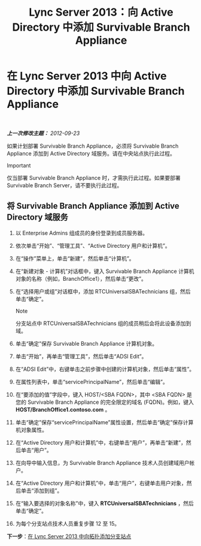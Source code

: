 ﻿---
title: Lync Server 2013：向 Active Directory 中添加 Survivable Branch Appliance
TOCTitle: 向 Active Directory 中添加 Survivable Branch Appliance
ms:assetid: 3e63507c-d60b-40ec-8bbe-586b1d707c3e
ms:mtpsurl: https://technet.microsoft.com/zh-cn/library/Gg425906(v=OCS.15)
ms:contentKeyID: 49312596
ms.date: 05/19/2016
mtps_version: v=OCS.15
ms.translationtype: HT
---

# 在 Lync Server 2013 中向 Active Directory 中添加 Survivable Branch Appliance

 

_**上一次修改主题：** 2012-09-23_

如果计划部署 Survivable Branch Appliance，必须将 Survivable Branch Appliance 添加到 Active Directory 域服务。请在中央站点执行此过程。

> [!IMPORTANT]  
> 仅当部署 Survivable Branch Appliance 时，才需执行此过程。如果要部署 Survivable Branch Server，请不要执行此过程。


## 将 Survivable Branch Appliance 添加到 Active Directory 域服务

1.  以 Enterprise Admins 组成员的身份登录到成员服务器。

2.  依次单击“开始”、“管理工具”、“Active Directory 用户和计算机”。

3.  在“操作”菜单上，单击“新建”，然后单击“计算机”。

4.  在“新建对象 - 计算机”对话框中，键入 Survivable Branch Appliance 计算机对象的名称（例如，BranchOffice1），然后单击“更改”。

5.  在“选择用户或组”对话框中，添加 RTCUniversalSBATechnicians 组，然后单击“确定”。
    
    > [!NOTE]  
    > 分支站点中 RTCUniversalSBATechnicians 组的成员稍后会将此设备添加到域。
    


6.  单击“确定”保存 Survivable Branch Appliance 计算机对象。

7.  单击“开始”，再单击“管理工具”，然后单击“ADSI Edit”。

8.  在“ADSI Edit”中，右键单击之前步骤中创建的计算机对象，然后单击“属性”。

9.  在属性列表中，单击“servicePrincipalName”，然后单击“编辑”。

10. 在“要添加的值”字段中，键入 HOST/\<SBA FQDN\>，其中 \<SBA FQDN\> 是您的 Survivable Branch Appliance 的完全限定的域名 (FQDN)。例如，键入 **HOST/BranchOffice1.contoso.com** 。

11. 单击“确定”保存“servicePrincipalName”属性设置，然后单击“确定”保存计算机对象属性。

12. 在“Active Directory 用户和计算机”中，右键单击“用户”，再单击“新建”，然后单击“用户”。

13. 在向导中输入信息，为 Survivable Branch Appliance 技术人员创建域用户帐户。

14. 在“Active Directory 用户和计算机”中，单击“用户”，右键单击用户对象，然后单击“添加到组”。

15. 在“输入要选择的对象名称”中，键入 **RTCUniversalSBATechnicians** ，然后单击“确定”。

16. 为每个分支站点技术人员重复步骤 12 至 15。

**下一步**：[在 Lync Server 2013 中向拓扑添加分支站点](lync-server-2013-add-branch-sites-to-your-topology.md)

